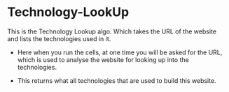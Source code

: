 # Technology-LookUp
This is the Technology Lookup algo. Which takes the URL of the website and lists the technologies used in it.

- Here when you run the cells, at one time you will be asked for the URL, which is used to analyse the website for looking up into the technologies.
* This returns what all technologies that are used to build this website.
